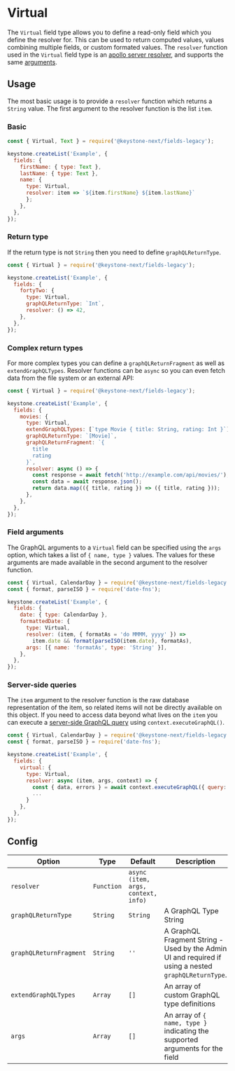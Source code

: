 <!--[meta]
section: api
subSection: field-types
title: Virtual
[meta]-->

# Virtual

The `Virtual` field type allows you to define a read-only field which you define the resolver for.
This can be used to return computed values, values combining multiple fields, or custom formated values.
The `resolver` function used in the `Virtual` field type is an [apollo server resolver](https://www.apollographql.com/docs/apollo-server/data/resolvers/), and supports the same [arguments](https://www.apollographql.com/docs/apollo-server/data/resolvers/#resolver-arguments).

## Usage

The most basic usage is to provide a `resolver` function which returns a `String` value.
The first argument to the resolver function is the list `item`.

### Basic

```js
const { Virtual, Text } = require('@keystone-next/fields-legacy');

keystone.createList('Example', {
  fields: {
    firstName: { type: Text },
    lastName: { type: Text },
    name: {
      type: Virtual,
      resolver: item => `${item.firstName} ${item.lastName}`
      };
    },
  },
});
```

### Return type

If the return type is not `String` then you need to define `graphQLReturnType`.

```js
const { Virtual } = require('@keystone-next/fields-legacy');

keystone.createList('Example', {
  fields: {
    fortyTwo: {
      type: Virtual,
      graphQLReturnType: `Int`,
      resolver: () => 42,
    },
  },
});
```

### Complex return types

For more complex types you can define a `graphQLReturnFragment` as well as `extendGraphQLTypes`. Resolver functions can be `async` so you can even fetch data from the file system or an external API:

```js
const { Virtual } = require('@keystone-next/fields-legacy');

keystone.createList('Example', {
  fields: {
    movies: {
      type: Virtual,
      extendGraphQLTypes: [`type Movie { title: String, rating: Int }`],
      graphQLReturnType: `[Movie]`,
      graphQLReturnFragment: `{
        title
        rating
      }`,
      resolver: async () => {
        const response = await fetch('http://example.com/api/movies/');
        const data = await response.json();
        return data.map(({ title, rating }) => ({ title, rating }));
      },
    },
  },
});
```

### Field arguments

The GraphQL arguments to a `Virtual` field can be specified using the `args` option, which takes a list of `{ name, type }` values.
The values for these arguments are made available in the second argument to the resolver function.

```js
const { Virtual, CalendarDay } = require('@keystone-next/fields-legacy');
const { format, parseISO } = require('date-fns');

keystone.createList('Example', {
  fields: {
    date: { type: CalendarDay },
    formattedDate: {
      type: Virtual,
      resolver: (item, { formatAs = 'do MMMM, yyyy' }) =>
        item.date && format(parseISO(item.date), formatAs),
      args: [{ name: 'formatAs', type: 'String' }],
    },
  },
});
```

### Server-side queries

The `item` argument to the resolver function is the raw database representation of the item, so related items will not be directly available on this object.
If you need to access data beyond what lives on the `item` you can execute a [server-side GraphQL query](/docs/discussions/server-side-graphql.md) using `context.executeGraphQL()`.

```js
const { Virtual, CalendarDay } = require('@keystone-next/fields-legacy');
const { format, parseISO } = require('date-fns');

keystone.createList('Example', {
  fields: {
    virtual: {
      type: Virtual,
      resolver: async (item, args, context) => {
        const { data, errors } = await context.executeGraphQL({ query: `{ ... }` })
        ...
      }
    },
  },
});
```

## Config

| Option                  | Type       | Default                             | Description                                                                                          |
| ----------------------- | ---------- | ----------------------------------- | ---------------------------------------------------------------------------------------------------- |
| `resolver`              | `Function` | `async (item, args, context, info)` |                                                                                                      |
| `graphQLReturnType`     | `String`   | `String`                            | A GraphQL Type String                                                                                |
| `graphQLReturnFragment` | `String`   | `''`                                | A GraphQL Fragment String - Used by the Admin UI and required if using a nested `graphQLReturnType`. |
| `extendGraphQLTypes`    | `Array`    | `[]`                                | An array of custom GraphQL type definitions                                                          |
| `args`                  | `Array`    | `[]`                                | An array of `{ name, type }` indicating the supported arguments for the field                        |
